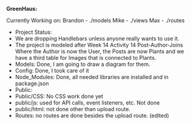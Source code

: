 **GreenHaus:**

Currently Working on:
Brandon - ./models
Mike - ./views
Max - ./routes

* Project Status:
* We are dropping Handlebars unless anyone really wants to use it.
* The project is modeled after Week 14 Activity 14 Post-Author-Joins Where the Author is now the User, the Posts are now Plants and we have a third table for Images that is connected to Plants.
* Models: Done, I am going to draw a diagram for them.
* Config: Done, I took care of it
* Node_Modules: Done, all needed libraries are installed and in package.json
* Public:
* Public/CSS: No CSS work done yet
* public/js: used for API calls, event listeners, etc. Not done
* public/html: not done other than upload route.
* Routes: no routes are done besides the upload route. (edited) 
